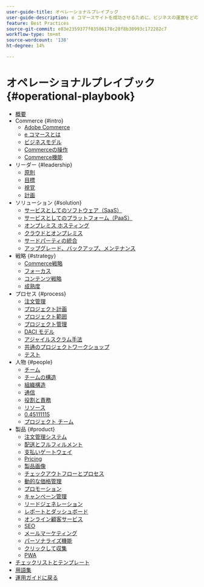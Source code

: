 ```yaml
---
user-guide-title: オペレーショナルプレイブック
user-guide-description: e コマースサイトを成功させるために、ビジネスの運営をどのように準備すればよいかについて学習します。
feature: Best Practices
source-git-commit: e83e2359377f03506178c28f8b30993c172282c7
workflow-type: tm+mt
source-wordcount: '138'
ht-degree: 14%

---
```



# オペレーショナルプレイブック {#operational-playbook}

- [概要](overview.md)
- Commerce {#intro}
   - [Adobe Commerce](intro/commerce.md)
   - [e コマースとは](intro/ecommerce.md)
   - [ビジネスモデル](intro/business-model.md)
   - [Commerceの操作](intro/operations.md)
   - [Commerce機能](intro/features.md)
- リーダー {#leadership}
   - [原則](leadership/principles.md)
   - [目標](leadership/goals.md)
   - [視覚](leadership/vision.md)
   - [計画](leadership/planning.md)
- ソリューション {#solution}
   - [サービスとしてのソフトウェア（SaaS）](solution/software-service.md)
   - [サービスとしてのプラットフォーム（PaaS）](solution/platform-service.md)
   - [オンプレミス ホスティング](solution/on-premises.md)
   - [クラウドとオンプレミス](solution/hosting-comparison.md)
   - [サードパーティの統合](solution/integrations.md)
   - [アップグレード、バックアップ、メンテナンス](solution/maintenance.md)
- 戦略 {#strategy}
   - [Commerce戦略](strategy/commerce.md)
   - [フォーカス](strategy/focus.md)
   - [コンテンツ戦略](strategy/content.md)
   - [成熟度](strategy/maturity.md)
- プロセス {#process}
   - [注文管理](process/order-management.md)
   - [プロジェクト計画](process/project-plan.md)
   - [プロジェクト範囲](process/project-scope.md)
   - [プロジェクト管理](process/project-management.md)
   - [DACI モデル](process/project-management-framework.md)
   - [アジャイルスクラム手法](process/agile-scrum.md)
   - [共通のプロジェクトワークショップ](process/project-workshops.md)
   - [テスト](process/testing.md)
- 人物 {#people}
   - [チーム](people/teams.md)
   - [チームの構造](people/team-structure.md)
   - [組織構造](people/organizational-structure.md)
   - [通信](people/communication.md)
   - [役割と責務](people/roles-responsibilities.md)
   - [リソース](people/resources.md)
   - [0.45111115](people/culture.md)
   - [プロジェクト チーム](people/project-teams.md)
- 製品 {#product}
   - [注文管理システム](product/order-management-systems.md)
   - [配送とフルフィルメント](product/shipping-fulfillment.md)
   - [支払いゲートウェイ](product/payment-gateways.md)
   - [Pricing](product/pricing.md)
   - [製品画像](product/images.md)
   - [チェックアウトフローとプロセス](product/checkout.md)
   - [動的な価格管理](product/dynamic-pricing.md)
   - [プロモーション](product/promotions.md)
   - [キャンペーン管理](product/campaign-management.md)
   - [リードジェネレーション](product/lead-generation.md)
   - [レポートとダッシュボード](product/reporting.md)
   - [オンライン顧客サービス](product/customer-service.md)
   - [SEO](product/search-engine-optimization.md)
   - [メールマーケティング](product/marketing.md)
   - [パーソナライズ機能](product/personalization.md)
   - [クリックして収集](product/click-collect.md)
   - [PWA](product/progressive-web-app.md)
- [チェックリストとテンプレート](checklists-templates/home.md)
- [用語集](glossary.md)
- [ 運用ガイドに戻る ](https://experienceleague.adobe.com/docs/commerce-operations/operational-guides/home.html)
